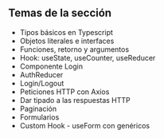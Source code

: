 ## Temas de la sección

- Tipos básicos en Typescript
- Objetos literales e interfaces
- Funciones, retorno y argumentos
- Hook: useState, useCounter, useReducer
- Componente Login
- AuthReducer
- Login/Logout
- Peticiones HTTP con Axios
- Dar tipado a las respuestas HTTP
- Paginación
- Formularios
- Custom Hook - useForm con genéricos 